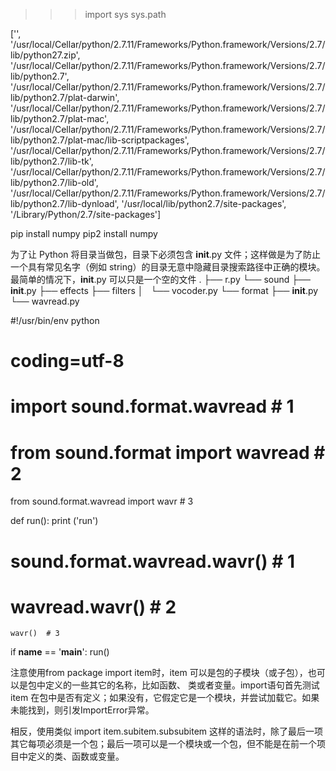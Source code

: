 
>>> import sys
>>> sys.path

['', '/usr/local/Cellar/python/2.7.11/Frameworks/Python.framework/Versions/2.7/lib/python27.zip', '/usr/local/Cellar/python/2.7.11/Frameworks/Python.framework/Versions/2.7/lib/python2.7', '/usr/local/Cellar/python/2.7.11/Frameworks/Python.framework/Versions/2.7/lib/python2.7/plat-darwin', '/usr/local/Cellar/python/2.7.11/Frameworks/Python.framework/Versions/2.7/lib/python2.7/plat-mac', '/usr/local/Cellar/python/2.7.11/Frameworks/Python.framework/Versions/2.7/lib/python2.7/plat-mac/lib-scriptpackages', '/usr/local/Cellar/python/2.7.11/Frameworks/Python.framework/Versions/2.7/lib/python2.7/lib-tk', '/usr/local/Cellar/python/2.7.11/Frameworks/Python.framework/Versions/2.7/lib/python2.7/lib-old', '/usr/local/Cellar/python/2.7.11/Frameworks/Python.framework/Versions/2.7/lib/python2.7/lib-dynload', '/usr/local/lib/python2.7/site-packages', '/Library/Python/2.7/site-packages']

pip install numpy
pip2 install numpy

为了让 Python 将目录当做包，目录下必须包含 __init__.py 文件；这样做是为了防止一个具有常见名字（例如 string）的目录无意中隐藏目录搜索路径中正确的模块。最简单的情况下，__init__.py 可以只是一个空的文件
.
├── r.py
└── sound
    ├── __init__.py
    ├── effects
    ├── filters
    │   └── vocoder.py
    └── format
        ├── __init__.py
        └── wavread.py

#!/usr/bin/env python
# coding=utf-8
# import sound.format.wavread  # 1
# from sound.format import wavread  # 2
from sound.format.wavread import wavr   # 3

def run():
    print ('run')
#    sound.format.wavread.wavr() # 1
#    wavread.wavr()   # 2
    wavr()  # 3


if __name__ == '__main__':
    run()

注意使用from package import item时，item 可以是包的子模块（或子包），也可以是包中定义的一些其它的名称，比如函数、 类或者变量。import语句首先测试 item 在包中是否有定义；如果没有，它假定它是一个模块，并尝试加载它。如果未能找到，则引发ImportError异常。

相反，使用类似 import item.subitem.subsubitem 这样的语法时，除了最后一项其它每项必须是一个包；最后一项可以是一个模块或一个包，但不能是在前一个项目中定义的类、函数或变量。

